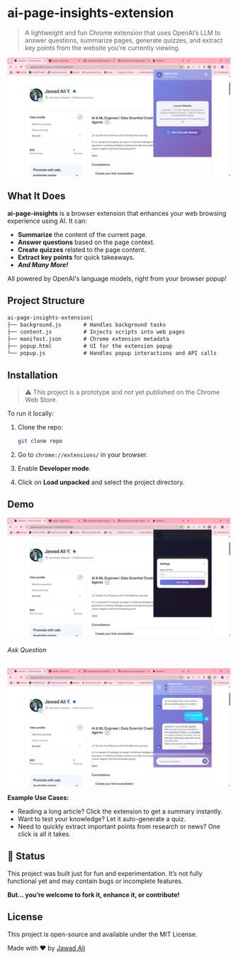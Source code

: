 
# ai-page-insights-extension

> A lightweight and fun Chrome extension that uses OpenAI’s LLM to answer questions, summarize pages, generate quizzes, and extract key points from the website you're currently viewing.

![1748612926978](1.png)

## What It Does

**ai-page-insights** is a browser extension that enhances your web browsing experience using AI. It can:

- **Summarize** the content of the current page.
- **Answer questions** based on the page context.
- **Create quizzes** related to the page content.
- **Extract key points** for quick takeaways.
- ***And Many More!***

All powered by OpenAI's language models, right from your browser popup!

## Project Structure

```
ai-page-insights-extension|
├── background.js       # Handles background tasks
├── content.js          # Injects scripts into web pages
├── manifest.json       # Chrome extension metadata
├── popup.html          # UI for the extension popup
└── popup.js            # Handles popup interactions and API calls
```

## Installation

> ⚠️ This project is a prototype and not yet published on the Chrome Web Store.

To run it locally:

1. Clone the repo:

   ```bash
   git clone repo
   ```
2. Go to `chrome://extensions/` in your browser.
3. Enable **Developer mode**.
4. Click on **Load unpacked** and select the project directory.

## Demo

![1748613029076](2.png)

###### Ask Question

![1748613088676](3.png)

**Example Use Cases:**

- Reading a long article? Click the extension to get a summary instantly.
- Want to test your knowledge? Let it auto-generate a quiz.
- Need to quickly extract important points from research or news? One click is all it takes.

## 🚧 Status

This project was built just for fun and experimentation. It’s not fully functional yet and may contain bugs or incomplete features.

**But... you’re welcome to fork it, enhance it, or contribute!**

## License

This project is open-source and available under the MIT License.

Made with ❤️ by [Jawad Ali](https://www.linkedin.com/in/jawad-ali-yousafzai-742a76356/)
